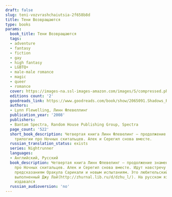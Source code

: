```yaml
---
draft: false
slug: teni-vozvrashchaiutsia-2f658b8d
title: Тени Возвращаются
type: books
params:
  book_title: Тени Возвращаются
  tags:
  - adventure
  - fantasy
  - fiction
  - gay
  - high fantasy
  - LGBTQ+
  - male-male romance
  - magic
  - queer
  - romance
  cover: https://images-na.ssl-images-amazon.com/images/S/compressed.photo.goodreads.com/books/1320504721i/2065091.jpg
  editions count: '2'
  goodreads_link: https://www.goodreads.com/book/show/2065091.Shadows_Return
  authors:
  - Lynn Flewelling, Линн Флевеллинг
  publication_year: '2008'
  publishers:
  - Bantam Spectra, Random House Publishing Group, Spectra
  page_count: '522'
  short_book_description: Четвертая книга Линн Флевелинг — продолжение знаменитой
    трилогии про Ночных скитальцев. Алек и Серегил снова вместе.
  russian_translation_status: exists
  series: Nightrunner
  languages:
  - Английский, Русский
  book_description: Четвертая книга Линн Флевелинг — продолжение знаменитой трилогии
    про Ночных скитальцев. Алек и Серегил снова вместе. Идут навстречу своей судьбе,
    предсказаниям Оракула Сарикали и новым испытаниям. Это любительский перевод ,
    выполненный Джу Лай(http://zhurnal.lib.ru/d/dzhu_l/). На русском языке роман не
    издавался
  russian_audioversion: 'no'
---
```

